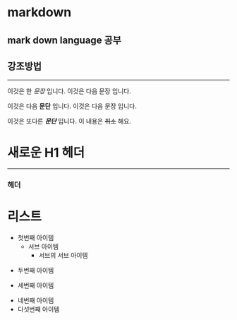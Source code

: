 # markdown
mark down language 공부
---------------
## 강조방법
---------------
이것은 한 *문장* 입니다.
이것은 다음  문장 입니다.

이것은 다음 **문단** 입니다.
이것은 다음 문장 입니다. 

이것은 또다른 ***문단*** 입니다.
이 내용은 ~~취소~~ 해요.
# 새로운 H1 헤더
---------------
### 헤더

# 리스트
- 첫번째 아이템
  - 서브 아이템
    - 서브의 서브 아이템 
* 두번째 아이템
- 세번째 아이템
+ 네번째 아이템
+ 다섯번째 아이템
